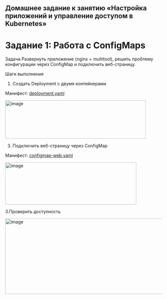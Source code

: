 ## Домашнее задание к занятию «Настройка приложений и управление доступом в Kubernetes»


# Задание 1: Работа с ConfigMaps
Задача
Развернуть приложение (nginx + multitool), решить проблему конфигурации через ConfigMap и подключить веб-страницу.

Шаги выполнения

1. Создать Deployment с двумя контейнерами

Манифест: [deployment.yaml](https://github.com/vladmgb/kuber-2.3/blob/main/deployment.yaml)

<img width="452" height="123" alt="image" src="https://github.com/user-attachments/assets/97f15e95-e360-4d56-b2b9-6ee30585d539" />



3. Подключить веб-страницу через ConfigMap

 Манифест: [configmap-web.yaml](https://github.com/vladmgb/kuber-2.3/blob/main/configmap-web.yaml)  

<img width="422" height="135" alt="image" src="https://github.com/user-attachments/assets/aaafcecf-4661-41ca-8419-95b5492079a1" />


3.Проверить доступность

<img width="624" height="242" alt="image" src="https://github.com/user-attachments/assets/d7cdb566-c456-4348-aa43-d338f2ee160c" />

